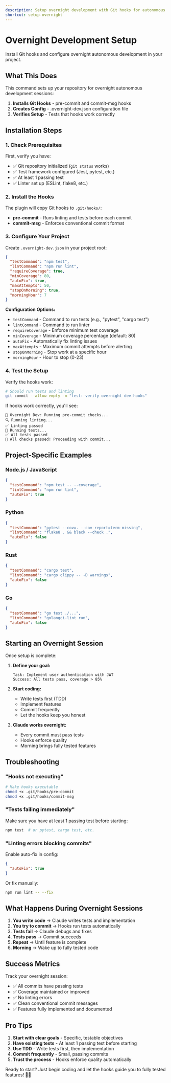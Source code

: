 ```yaml
---
description: Setup overnight development with Git hooks for autonomous TDD sessions
shortcut: setup-overnight
---
```


# Overnight Development Setup

Install Git hooks and configure overnight autonomous development in your project.

## What This Does

This command sets up your repository for overnight autonomous development sessions:

1. **Installs Git Hooks** - pre-commit and commit-msg hooks
2. **Creates Config** - .overnight-dev.json configuration file
3. **Verifies Setup** - Tests that hooks work correctly

## Installation Steps

### 1. Check Prerequisites

First, verify you have:
- ✅ Git repository initialized (`git status` works)
- ✅ Test framework configured (Jest, pytest, etc.)
- ✅ At least 1 passing test
- ✅ Linter set up (ESLint, flake8, etc.)

### 2. Install the Hooks

The plugin will copy Git hooks to `.git/hooks/`:
- **pre-commit** - Runs linting and tests before each commit
- **commit-msg** - Enforces conventional commit format

### 3. Configure Your Project

Create `.overnight-dev.json` in your project root:

```json
{
  "testCommand": "npm test",
  "lintCommand": "npm run lint",
  "requireCoverage": true,
  "minCoverage": 80,
  "autoFix": true,
  "maxAttempts": 50,
  "stopOnMorning": true,
  "morningHour": 7
}
```

**Configuration Options:**

- `testCommand` - Command to run tests (e.g., "pytest", "cargo test")
- `lintCommand` - Command to run linter
- `requireCoverage` - Enforce minimum test coverage
- `minCoverage` - Minimum coverage percentage (default: 80)
- `autoFix` - Automatically fix linting issues
- `maxAttempts` - Maximum commit attempts before alerting
- `stopOnMorning` - Stop work at a specific hour
- `morningHour` - Hour to stop (0-23)

### 4. Test the Setup

Verify the hooks work:

```bash
# Should run tests and linting
git commit --allow-empty -m "test: verify overnight dev hooks"
```

If hooks work correctly, you'll see:
```
🌙 Overnight Dev: Running pre-commit checks...
🔍 Running linting...
✅ Linting passed
🧪 Running tests...
✅ All tests passed
🎉 All checks passed! Proceeding with commit...
```

## Project-Specific Examples

### Node.js / JavaScript

```json
{
  "testCommand": "npm test -- --coverage",
  "lintCommand": "npm run lint",
  "autoFix": true
}
```

### Python

```json
{
  "testCommand": "pytest --cov=. --cov-report=term-missing",
  "lintCommand": "flake8 . && black --check .",
  "autoFix": false
}
```

### Rust

```json
{
  "testCommand": "cargo test",
  "lintCommand": "cargo clippy -- -D warnings",
  "autoFix": false
}
```

### Go

```json
{
  "testCommand": "go test ./...",
  "lintCommand": "golangci-lint run",
  "autoFix": false
}
```

## Starting an Overnight Session

Once setup is complete:

1. **Define your goal:**
   ```
   Task: Implement user authentication with JWT
   Success: All tests pass, coverage > 85%
   ```

2. **Start coding:**
   - Write tests first (TDD)
   - Implement features
   - Commit frequently
   - Let the hooks keep you honest

3. **Claude works overnight:**
   - Every commit must pass tests
   - Hooks enforce quality
   - Morning brings fully tested features

## Troubleshooting

### "Hooks not executing"

```bash
# Make hooks executable
chmod +x .git/hooks/pre-commit
chmod +x .git/hooks/commit-msg
```

### "Tests failing immediately"

Make sure you have at least 1 passing test before starting:
```bash
npm test  # or pytest, cargo test, etc.
```

### "Linting errors blocking commits"

Enable auto-fix in config:
```json
{
  "autoFix": true
}
```

Or fix manually:
```bash
npm run lint -- --fix
```

## What Happens During Overnight Sessions

1. **You write code** → Claude writes tests and implementation
2. **You try to commit** → Hooks run tests automatically
3. **Tests fail** → Claude debugs and fixes
4. **Tests pass** → Commit succeeds
5. **Repeat** → Until feature is complete
6. **Morning** → Wake up to fully tested code

## Success Metrics

Track your overnight session:
- ✅ All commits have passing tests
- ✅ Coverage maintained or improved
- ✅ No linting errors
- ✅ Clean conventional commit messages
- ✅ Features fully implemented and documented

## Pro Tips

1. **Start with clear goals** - Specific, testable objectives
2. **Have existing tests** - At least 1 passing test before starting
3. **Use TDD** - Write tests first, then implementation
4. **Commit frequently** - Small, passing commits
5. **Trust the process** - Hooks enforce quality automatically

Ready to start? Just begin coding and let the hooks guide you to fully tested features! 🌙✨
